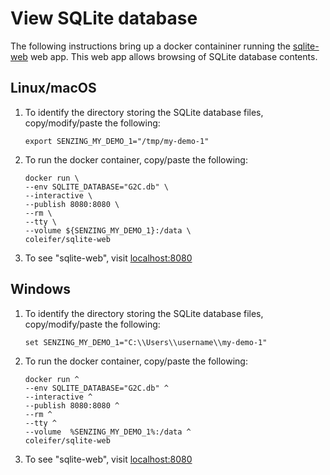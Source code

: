 # View SQLite database

The following instructions bring up a docker containiner running the
[sqlite-web](https://github.com/coleifer/sqlite-web)
web app.
This web app allows browsing of SQLite database contents.

## Linux/macOS

1. To identify the directory storing the SQLite database files,
    copy/modify/paste the following:

    ```console
    export SENZING_MY_DEMO_1="/tmp/my-demo-1"

    ```

1. To run the docker container,
   copy/paste the following:

    ```console
    docker run \
    --env SQLITE_DATABASE="G2C.db" \
    --interactive \
    --publish 8080:8080 \
    --rm \
    --tty \
    --volume ${SENZING_MY_DEMO_1}:/data \
    coleifer/sqlite-web

    ```

1. To see "sqlite-web", visit
   [localhost:8080](http://localhost:8080)

## Windows

1. To identify the directory storing the SQLite database files,
    copy/modify/paste the following:

    ```console
    set SENZING_MY_DEMO_1="C:\\Users\\username\\my-demo-1"

    ```

1. To run the docker container,
   copy/paste the following:

    ```console
    docker run ^
    --env SQLITE_DATABASE="G2C.db" ^
    --interactive ^
    --publish 8080:8080 ^
    --rm ^
    --tty ^
    --volume  %SENZING_MY_DEMO_1%:/data ^
    coleifer/sqlite-web

    ```

1. To see "sqlite-web", visit
   [localhost:8080](http://localhost:8080)
